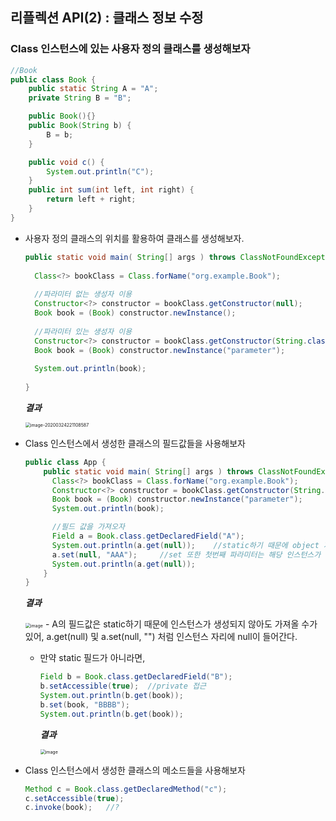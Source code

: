## 리플렉션 API(2) : 클래스 정보 수정

### Class 인스턴스에 있는 사용자 정의 클래스를 생성해보자

~~~java
//Book
public class Book {
    public static String A = "A";
    private String B = "B";

    public Book(){}
    public Book(String b) {
        B = b;
    }

    public void c() {
        System.out.println("C");
    }
    public int sum(int left, int right) {
        return left + right;
    }
}
~~~



- 사용자 정의 클래스의 위치를 활용하여 클래스를 생성해보자.

  ~~~java
  public static void main( String[] args ) throws ClassNotFoundException, NoSuchMethodException, IllegalAccessException, InvocationTargetException, InstantiationException {
    
    Class<?> bookClass = Class.forName("org.example.Book");
    
    //파라미터 없는 생성자 이용
    Constructor<?> constructor = bookClass.getConstructor(null);
    Book book = (Book) constructor.newInstance();
    
    //파라미터 있는 생성자 이용
    Constructor<?> constructor = bookClass.getConstructor(String.class);
    Book book = (Book) constructor.newInstance("parameter");
    
    System.out.println(book);
    
  }
  
  ~~~

  ***결과***

  <img src="/Users/mesung/Library/Application Support/typora-user-images/image-20200324221108587.png" alt="image-20200324221108587" style="zoom:50%;" />

  

- Class 인스턴스에서 생성한 클래스의 필드값들을 사용해보자

  ~~~java
  public class App {
      public static void main( String[] args ) throws ClassNotFoundException, NoSuchMethodException, IllegalAccessException, InvocationTargetException, InstantiationException, NoSuchFieldException {
        Class<?> bookClass = Class.forName("org.example.Book");
        Constructor<?> constructor = bookClass.getConstructor(String.class);
        Book book = (Book) constructor.newInstance("parameter");
        System.out.println(book);
  
        //필드 값을 가져오자
        Field a = Book.class.getDeclaredField("A");
        System.out.println(a.get(null));    //static하기 때문에 object 자리에 null을 넘겨준다.
        a.set(null, "AAA"); 	//set 또한 첫번째 파라미터는 해당 인스턴스가 들어가야하지만 static 필드이기 때문에 null이 들어간다.
        System.out.println(a.get(null));
      }
  }
  ~~~

  ***결과***

  <img src="https://user-images.githubusercontent.com/40616436/77429554-30335980-6e1d-11ea-85c5-e9c77049a322.png" alt="image" style="zoom:50%;" />
  - A의 필드값은 static하기 때문에 인스턴스가 생성되지 않아도 가져올 수가 있어, a.get(null) 및 a.set(null, "") 처럼 인스턴스 자리에 null이 들어간다.

  - 만약 static 필드가 아니라면,

    ~~~java
    Field b = Book.class.getDeclaredField("B");
    b.setAccessible(true);	//private 접근
    System.out.println(b.get(book));    
    b.set(book, "BBBB"); 
    System.out.println(b.get(book));
    ~~~

    ***결과***

    <img src="https://user-images.githubusercontent.com/40616436/77431729-74742900-6e20-11ea-929e-ca3324c30507.png" alt="image" style="zoom:50%;" />



- Class 인스턴스에서 생성한 클래스의 메소드들을 사용해보자

  ~~~java
  Method c = Book.class.getDeclaredMethod("c");
  c.setAccessible(true);
  c.invoke(book);	//?
  ~~~

  